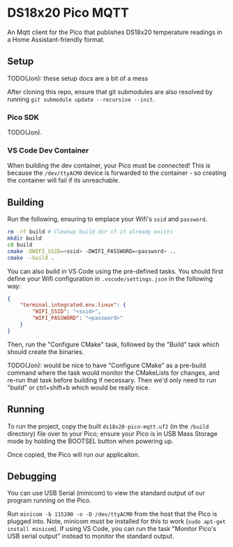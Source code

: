 # DS18x20 Pico MQTT

An Mqtt client for the Pico that publishes DS18x20 temperature
readings in a Home Assistant-friendly format.

## Setup

TODO(Jon): these setup docs are a bit of a mess

After cloning this repo, ensure that git submodules are also resolved
by running `git submodule update --recursive --init`.

### Pico SDK

TODO(Jon).

### VS Code Dev Container

When building the dev container, your Pico must be connected! This is because
the `/dev/ttyACM0` device is forwarded to the container - so creating the container
will fail if its unreachable.

## Building

Run the following, ensuring to emplace your Wifi's `ssid`
and `password`.

```bash
rm -rf build # Cleanup build dir if it already exists
mkdir build
cd build
cmake -DWIFI_SSID=<ssid> -DWIFI_PASSWORD=<password> ..
cmake --build .
```

You can also build in VS Code using the pre-defined tasks.
You should first define your Wifi configuration in
`.vscode/settings.json` in the following way:

```json
{
    "terminal.integrated.env.linux": {
        "WIFI_SSID": "<ssid>",
        "WIFI_PASSWORD": "<password>"
    }
}
```

Then, run the "Configure CMake" task, followed by the "Build"
task which should create the binaries. 

TODO(Jon): would be nice
to have "Configure CMake" as a pre-build command where the task
would monitor the CMakeLists for changes, and re-run that task
before building if necessary. Then we'd only need to run "build"
or ctrl+shift+b which would be really nice.

## Running

To run the project, copy the built `ds18x20-pico-mqtt.uf2` (in the `/build` directory)
file over to your Pico; ensure your Pico is in USB Mass Storage mode by holding the
BOOTSEL button when powering up.

Once copied, the Pico will run our applicaiton.

## Debugging

You can use USB Serial (minicom) to view the standard output of our program
running on the Pico.

Run `minicom -b 115200 -o -D /dev/ttyACM0` from the host that the Pico is
plugged into. Note, minicom must be installed for this to work
(`sudo apt-get install minicom`). If using VS Code, you can run the task
"Monitor Pico's USB serial output" instead to monitor the standard output.

